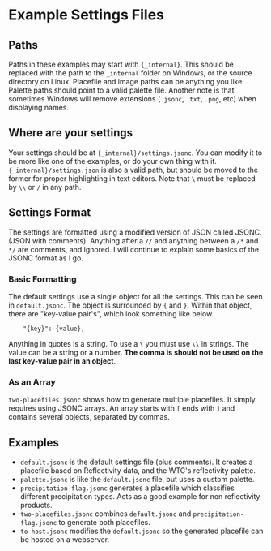 # Example Settings Files

## Paths
Paths in these examples may start with `{_internal}`. This should be replaced
with the path to the `_internal` folder on Windows, or the source directory on
Linux. Placefile and image paths can be anything you like. Palette paths should
point to a valid palette file. Another note is that sometimes Windows will
remove extensions (`.jsonc`, `.txt`, `.png`, etc) when displaying names.

## Where are your settings
Your settings should be at `{_internal}/settings.jsonc`. You can modify it to
be more like one of the examples, or do your own thing with it.
`{_internal}/settings.json` is also a valid path, but should be moved to the
former for proper highlighting in text editors. Note that `\` must be replaced
by `\\` or `/` in any path.

## Settings Format
The settings are formatted using a modified version of JSON called JSONC.
(JSON with comments). Anything after a `//` and anything between a `/*` and `*/`
are comments, and ignored. I will continue to explain some basics of the JSONC
format as I go.

### Basic Formatting
The default settings use a single object for all the settings. This can be seen
in `default.jsonc`. The object is surrounded by `{` and `}`. Within that object,
there are "key-value pair's", which look something like below.
```
    "{key}": {value},
```
Anything in quotes is a string. To use a `\` you must use `\\` in strings. The
value can be a string or a number. **The comma is should not be used on the last
key-value pair in an object**.

### As an Array
`two-placefiles.jsonc` shows how to generate multiple placefiles. It simply
requires using JSONC arrays. An array starts with `[` ends with `]` and
contains several objects, separated by commas.

## Examples
- `default.jsonc` is the default settings file (plus comments). It creates a
  placefile based on Reflectivity data, and the WTC's reflectivity palette.
- `palette.jsonc` is like the `default.jsonc` file, but uses a custom palette.
- `precipitation-flag.jsonc` generates a placefile which classifies different
  precipitation types. Acts as a good example for non reflectivity products.
- `two-placefiles.jsonc` combines `default.jsonc` and
  `precipitation-flag.jsonc` to generate both placefiles.
- `to-host.jsonc` modifies the `default.jsonc` so the generated placefile can
  be hosted on a webserver.
